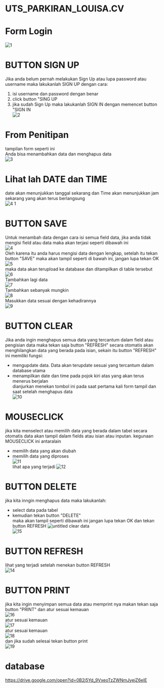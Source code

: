# UTS_PARKIRAN_LOUISA.CV
# Form Login
![1](https://cloud.githubusercontent.com/assets/21364340/24006706/2786d2ba-0a9f-11e7-85b5-d41a71eb73b9.png)
# BUTTON SIGN UP
Jika anda belum pernah melakukan Sign Up atau lupa password atau username maka lakukanlah SIGN UP dengan cara: <br>
1. isi username dan password dengan benar <br>
2. click button "SING UP <br>
3. jika sudah Sign Up maka lakukanlah SIGN IN dengan memencet button "SIGN IN <br>
![2](https://cloud.githubusercontent.com/assets/21364340/24006707/2788dbc8-0a9f-11e7-84cf-b3e0f9ee10df.png)<br>
# From Penitipan
tampilan form seperti ini <br>
Anda bisa menambahkan data dan menghapus data <br>
![3](https://cloud.githubusercontent.com/assets/21364340/24006708/278c8fc0-0a9f-11e7-8cf6-a6524a19f8d5.png)
# Lihat lah DATE dan TIME
date akan menunjukkan tanggal sekarang dan Time akan menunjukkan jam sekarang yang akan terus berlangsung <br>
![4 1](https://cloud.githubusercontent.com/assets/21364340/24006710/2797e316-0a9f-11e7-88de-02e073626946.png)
# BUTTON SAVE
Untuk menambah data dengan cara isi semua field data, jika anda tidak mengisi field atau data maka akan terjasi seperti dibawah ini <br>
![4](https://cloud.githubusercontent.com/assets/21364340/24006709/279598fe-0a9f-11e7-819b-4fcc187abf52.png)<br>
Oleh karena itu anda harus mengisi data dengan lengkap, setelah itu tekan button "SAVE" maka akan tampil seperti di bawah ini, jangan lupa tekan OK <br>
![5](https://cloud.githubusercontent.com/assets/21364340/24006711/279a7432-0a9f-11e7-85db-f3bcebbf5d7b.png) <br>
maka data akan terupload ke database dan ditampilkan di table tersebut<br>
![6](https://cloud.githubusercontent.com/assets/21364340/24006716/27ca0abc-0a9f-11e7-8b63-d91678e6a9d4.png) <br>
Tambahkan lagi data <br>
![7](https://cloud.githubusercontent.com/assets/21364340/24006713/27bd4570-0a9f-11e7-9a52-aff62afee758.png)<br>
Tambahkan sebanyak mungkin <br>
![8](https://cloud.githubusercontent.com/assets/21364340/24006715/27c846c8-0a9f-11e7-8f77-9416961e7c92.png) <br>
Masukkan data sesuai dengan kehadirannya <br>
![9](https://cloud.githubusercontent.com/assets/21364340/24006718/27d009f8-0a9f-11e7-9d29-addefc22bca4.png)
# BUTTON CLEAR
Jika anda ingin menghapus semua data yang tercantum dalam field atau pengisian data maka tekan saja button "REFRESH" secara otomatis akan menghilangkan data yang berada pada isian, sekain itu button "REFRESH" ini memiliki fungsi: <br>
- mengupdate data. Data akan terupdate sesuai yang tercantum dalam database utama <br>
- menampilkan date dan time pada pojok kiri atas yang akan terus menerus berjalan <br>
dianjurkan menekan tombol ini pada saat pertama kali form tampil dan saat setelah menghapus data <br>
![10](https://cloud.githubusercontent.com/assets/21364340/24006717/27ceda60-0a9f-11e7-80a9-a317b7c27f04.png)
# MOUSECLICK
jika kita menselect atau memilih data yang berada dalam tabel secara otomatis data akan tampil dalam fields atau isian atau inputan. kegunaan MOUSECLICK ini antaralain <br>
- memilih data yang akan diubah <br>
- memilih data yang diproses <br>
![11](https://cloud.githubusercontent.com/assets/21364340/24006719/27eb61f8-0a9f-11e7-8b09-c73a71bc99d9.png) <br>
lihat apa yang terjadi
![12](https://cloud.githubusercontent.com/assets/21364340/24006720/27fb944c-0a9f-11e7-973f-69715773b50c.png)
# BUTTON DELETE
jika kita inngin menghapus data maka lakukanlah: <br>
- select data pada tabel <br>
- kemudian tekan button "DELETE" <br>
maka akan tampil seperti dibawah ini jangan lupa tekan OK dan tekan button REFRESH
![untitled](https://cloud.githubusercontent.com/assets/21364340/24007838/5dae5888-0aa2-11e7-8807-0b0ff8fc37d0.png)
clear data<br>
![15](https://cloud.githubusercontent.com/assets/21364340/24006723/2808f6e6-0a9f-11e7-8934-e61f06a90040.png)
# BUTTON REFRESH
lihat yang terjadi setelah menekan button REFRESH <br>
![14](https://cloud.githubusercontent.com/assets/21364340/24006722/28050928-0a9f-11e7-94c1-83c843369c33.png)
# BUTTON PRINT
jika kita ingin menyimpan semua data atau memprint nya makan tekan saja button "PRINT" dan atur sesuai kemauan <br>
![16](https://cloud.githubusercontent.com/assets/21364340/24006724/281a7b96-0a9f-11e7-8d9a-b0aa8cb84f71.png) <br>
atur sesuai kemauan <br>
![17](https://cloud.githubusercontent.com/assets/21364340/24006725/2824006c-0a9f-11e7-97ad-19f6c9ef777a.png) <br>
atur sesuai kemauan <br>
![18](https://cloud.githubusercontent.com/assets/21364340/24006726/282ede6a-0a9f-11e7-8e9d-f9de9aa63fa8.png) <br>
dan jika sudah selesai tekan button print <br>
![19](https://cloud.githubusercontent.com/assets/21364340/24006727/28314b0a-0a9f-11e7-8022-3e7df3f38069.png)

# database
https://drive.google.com/open?id=0B2j5Yd_9VxeoTzZWNmJyejZ6elE


